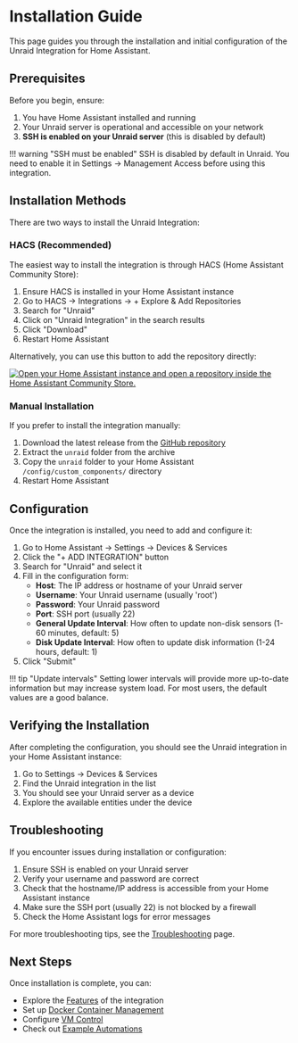 # Installation Guide

This page guides you through the installation and initial configuration of the Unraid Integration for Home Assistant.

## Prerequisites

Before you begin, ensure:

1. You have Home Assistant installed and running
2. Your Unraid server is operational and accessible on your network
3. **SSH is enabled on your Unraid server** (this is disabled by default)

!!! warning "SSH must be enabled"
    SSH is disabled by default in Unraid. You need to enable it in Settings → Management Access before using this integration.

## Installation Methods

There are two ways to install the Unraid Integration:

### HACS (Recommended)

The easiest way to install the integration is through HACS (Home Assistant Community Store):

1. Ensure HACS is installed in your Home Assistant instance
2. Go to HACS → Integrations → + Explore & Add Repositories
3. Search for "Unraid"
4. Click on "Unraid Integration" in the search results
5. Click "Download"
6. Restart Home Assistant

Alternatively, you can use this button to add the repository directly:

[![Open your Home Assistant instance and open a repository inside the Home Assistant Community Store.](https://my.home-assistant.io/badges/hacs_repository.svg)](https://my.home-assistant.io/redirect/hacs_repository/?owner=domalab&repository=ha-unraid&category=integration)

### Manual Installation

If you prefer to install the integration manually:

1. Download the latest release from the [GitHub repository](https://github.com/domalab/ha-unraid)
2. Extract the `unraid` folder from the archive
3. Copy the `unraid` folder to your Home Assistant `/config/custom_components/` directory
4. Restart Home Assistant

## Configuration

Once the integration is installed, you need to add and configure it:

1. Go to Home Assistant → Settings → Devices & Services
2. Click the "+ ADD INTEGRATION" button
3. Search for "Unraid" and select it
4. Fill in the configuration form:
   - **Host**: The IP address or hostname of your Unraid server
   - **Username**: Your Unraid username (usually 'root')
   - **Password**: Your Unraid password
   - **Port**: SSH port (usually 22)
   - **General Update Interval**: How often to update non-disk sensors (1-60 minutes, default: 5)
   - **Disk Update Interval**: How often to update disk information (1-24 hours, default: 1)
5. Click "Submit"

!!! tip "Update intervals"
    Setting lower intervals will provide more up-to-date information but may increase system load. For most users, the default values are a good balance.

## Verifying the Installation

After completing the configuration, you should see the Unraid integration in your Home Assistant instance:

1. Go to Settings → Devices & Services
2. Find the Unraid integration in the list
3. You should see your Unraid server as a device
4. Explore the available entities under the device

## Troubleshooting

If you encounter issues during installation or configuration:

1. Ensure SSH is enabled on your Unraid server
2. Verify your username and password are correct
3. Check that the hostname/IP address is accessible from your Home Assistant instance
4. Make sure the SSH port (usually 22) is not blocked by a firewall
5. Check the Home Assistant logs for error messages

For more troubleshooting tips, see the [Troubleshooting](troubleshooting.md) page.

## Next Steps

Once installation is complete, you can:

- Explore the [Features](features.md) of the integration
- Set up [Docker Container Management](../advanced/docker-management.md)
- Configure [VM Control](../advanced/vm-control.md)
- Check out [Example Automations](../advanced/examples.md) 